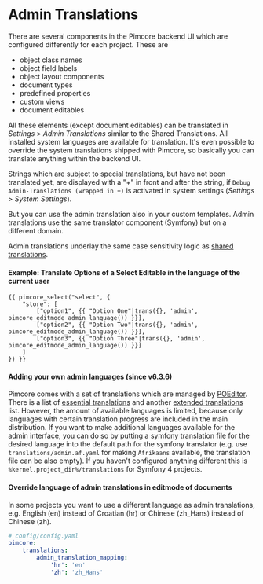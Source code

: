 # Admin Translations 

There are several components in the Pimcore backend UI which are configured differently for each project. These are

* object class names
* object field labels
* object layout components
* document types
* predefined properties
* custom views
* document editables

All these elements (except document editables) can be translated in *Settings* > *Admin Translations* similar to the
Shared Translations. All installed system languages are available for translation. It's even possible to override
the system translations shipped with Pimcore, so basically you can translate anything within the backend UI. 

Strings which are subject to special translations, but have not been translated yet, are displayed with a "+" in front 
and after the string, if `Debug Admin-Translations (wrapped in +)` is activated in system settings (*Settings* > *System Settings*).

But you can use the admin translation also in your custom templates. 
Admin translations use the same translator component (Symfony) but on a different domain.

Admin translations underlay the same case sensitivity logic as [shared translations](./04_Shared_Translations.md#translations-case-sensitivity).

#### Example: Translate Options of a Select Editable in the language of the current user

```twig
{{ pimcore_select("select", {
	"store": [
		["option1", {{ "Option One"|trans({}, 'admin', pimcore_editmode_admin_language()) }}],
		["option2", {{ "Option Two"|trans({}, 'admin', pimcore_editmode_admin_language()) }}],
		["option3", {{ "Option Three"|trans({}, 'admin', pimcore_editmode_admin_language()) }}]
	]
}) }}
```

#### Adding your own admin languages (since v6.3.6)
Pimcore comes with a set of translations which are managed by [POEditor](https://poeditor.com).
There is a list of [essential translations](https://poeditor.com/join/project/VWmZyvFVMH) and another [extended translations](https://poeditor.com/join/project/XliCYYgILb) list.
However, the amount of available languages is limited, because only languages with certain translation progress are
included in the main distribution. 
If you want to make additional languages available for the admin interface, you can do so by putting a symfony translation
file for the desired language into the default path for the symfony translator 
(e.g. use `translations/admin.af.yaml` for making `Afrikaans` available, the translation file can be also empty). 
If you haven't configured anything different this is `%kernel.project_dir%/translations` for Symfony 4 projects.

#### Override language of admin translations in editmode of documents
In some projects you want to use a different language as admin translations, e.g. English (en) instead of Croatian (hr) or Chinese (zh_Hans) instead of Chinese (zh).

```yaml
# config/config.yaml
pimcore:
    translations:
        admin_translation_mapping:
            'hr': 'en'
            'zh': 'zh_Hans'
```
